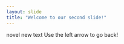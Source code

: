 ```yaml
---
layout: slide
title: "Welcome to our second slide!"
---
```

novel new text
Use the left arrow to go back!
